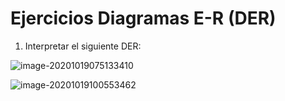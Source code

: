 # Ejercicios Diagramas E-R (DER)

1) Interpretar el siguiente DER:

![image-20201019075133410](/home/user22/.config/Typora/typora-user-images/image-20201019075133410.png)

![image-20201019100553462](/home/user22/.config/Typora/typora-user-images/image-20201019100553462.png)